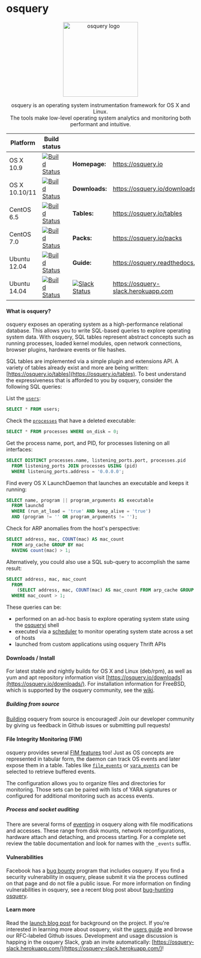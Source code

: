 osquery
=======

<p align="center">
<img align="center" src="https://osquery.io/assets/logo-dark.png" alt="osquery logo" width="200"/>

<p align="center">
osquery is an operating system instrumentation framework for OS X and Linux. <br/>
The tools make low-level operating system analytics and monitoring both performant and intuitive.

| Platform | Build status  | | | |
|----------|---------------|---|---|---|
OS X 10.9    | [![Build Status](https://jenkins.osquery.io/job/osqueryMasterBuildOSX10.9/badge/icon)](https://jenkins.osquery.io/job/osqueryMasterBuildOSX10.9/) | | **Homepage:** | https://osquery.io
OS X 10.10/11| [![Build Status](https://jenkins.osquery.io/job/osqueryMasterBuildOSX10.11/badge/icon)](https://jenkins.osquery.io/job/osqueryMasterBuildOSX10.11/) | | **Downloads:** | https://osquery.io/downloads
CentOS 6.5   | [![Build Status](https://jenkins.osquery.io/job/osqueryMasterBuildCentOS6/badge/icon)](https://jenkins.osquery.io/job/osqueryMasterBuildCentOS6/) | | **Tables:** | https://osquery.io/tables
CentOS 7.0   | [![Build Status](https://jenkins.osquery.io/job/osqueryMasterBuildCentOS7/badge/icon)](https://jenkins.osquery.io/job/osqueryMasterBuildCentOS7/) | | **Packs:** | https://osquery.io/packs
Ubuntu 12.04 | [![Build Status](https://jenkins.osquery.io/job/osqueryMasterBuildUbuntu12/badge/icon)](https://jenkins.osquery.io/job/osqueryMasterBuildUbuntu12/) | | **Guide:** | https://osquery.readthedocs.org
Ubuntu 14.04 | [![Build Status](https://jenkins.osquery.io/job/osqueryMasterBuildUbuntu14/badge/icon)](https://jenkins.osquery.io/job/osqueryMasterBuildUbuntu14/) | | [![Slack Status](https://osquery-slack.herokuapp.com/badge.svg)](https://osquery-slack.herokuapp.com) | https://osquery-slack.herokuapp.com

#### What is osquery?

osquery exposes an operating system as a high-performance relational database. This allows you to write SQL-based queries to explore operating system data. With osquery, SQL tables represent abstract concepts such as running processes, loaded kernel modules, open network connections, browser plugins, hardware events or file hashes.

SQL tables are implemented via a simple plugin and extensions API. A variety of tables already exist and more are being written: [https://osquery.io/tables](https://osquery.io/tables). To best understand the expressiveness that is afforded to you by osquery, consider the following SQL queries:


List the [`users`](https://osquery.io/docs/tables/#users):
```sql
SELECT * FROM users;
```

Check the [`processes`](https://osquery.io/docs/tables/#processes) that have a deleted executable:
```sql
SELECT * FROM processes WHERE on_disk = 0;
```

Get the process name, port, and PID, for processes listening on all interfaces:
```sql
SELECT DISTINCT processes.name, listening_ports.port, processes.pid
  FROM listening_ports JOIN processes USING (pid)
  WHERE listening_ports.address = '0.0.0.0';
```

Find every OS X LaunchDaemon that launches an executable and keeps it running:
```sql
SELECT name, program || program_arguments AS executable
  FROM launchd
  WHERE (run_at_load = 'true' AND keep_alive = 'true')
  AND (program != '' OR program_arguments != '');
```

Check for ARP anomalies from the host's perspective:

```sql
SELECT address, mac, COUNT(mac) AS mac_count
  FROM arp_cache GROUP BY mac
  HAVING count(mac) > 1;
```

Alternatively, you could also use a SQL sub-query to accomplish the same result:

```sql
SELECT address, mac, mac_count
  FROM
    (SELECT address, mac, COUNT(mac) AS mac_count FROM arp_cache GROUP BY mac)
  WHERE mac_count > 1;
```

These queries can be:
* performed on an ad-hoc basis to explore operating system state using the [osqueryi](https://osquery.readthedocs.org/en/latest/introduction/using-osqueryi/) shell
* executed via a [scheduler](https://osquery.readthedocs.org/en/latest/introduction/using-osqueryd/) to monitor operating system state across a set of hosts
* launched from custom applications using osquery Thrift APIs

#### Downloads / Install

For latest stable and nightly builds for OS X and Linux (deb/rpm), as well as yum and apt repository information visit [https://osquery.io/downloads](https://osquery.io/downloads/). For installation information for FreeBSD, which is supported by the osquery community, see the [wiki](https://osquery.readthedocs.org/en/latest/installation/install-freebsd/).

##### Building from source

[Building](https://osquery.readthedocs.org/en/latest/development/building/) osquery from source is encouraged! Join our developer community by giving us feedback in Github issues or submitting pull requests!

#### File Integrity Monitoring (FIM)

osquery provides several [FIM features](http://osquery.readthedocs.org/en/stable/deployment/file-integrity-monitoring/) too! Just as OS concepts are represented in tabular form, the daemon can track OS events and later expose them in a table. Tables like [`file_events`](https://osquery.io/docs/tables/#file_events) or [`yara_events`](https://osquery.io/docs/tables/#yara_events) can be selected to retrieve buffered events.

The configuration allows you to organize files and directories for monitoring. Those sets can be paired with lists of YARA signatures or configured for additional monitoring such as access events.

##### Process and socket auditing

There are several forms of [eventing](http://osquery.readthedocs.org/en/stable/development/pubsub-framework/) in osquery along with file modifications and accesses. These range from disk mounts, network reconfigurations, hardware attach and detaching, and process starting. For a complete set review the table documentation and look for names with the `_events` suffix.

#### Vulnerabilities

Facebook has a [bug bounty](https://www.facebook.com/whitehat/) program that includes osquery. If you find a security vulnerability in osquery, please submit it via the process outlined on that page and do not file a public issue. For more information on finding vulnerabilities in osquery, see a recent blog post about [bug-hunting osquery](https://www.facebook.com/notes/facebook-bug-bounty/bug-hunting-osquery/954850014529225).

#### Learn more

Read the [launch blog post](https://code.facebook.com/posts/844436395567983/introducing-osquery/) for background on the project.
If you're interested in learning more about osquery, visit the [users guide](https://osquery.readthedocs.org/) and browse our RFC-labeled Github issues. Development and usage discussion is happing in the osquery Slack, grab an invite automatically: [https://osquery-slack.herokuapp.com/](https://osquery-slack.herokuapp.com/)!
